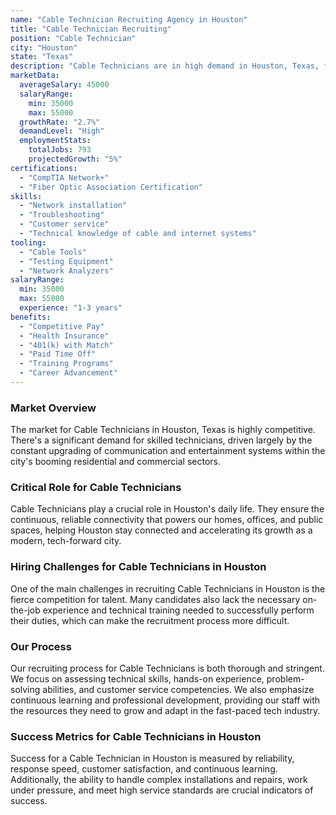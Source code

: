 ```yaml
---
name: "Cable Technician Recruiting Agency in Houston"
title: "Cable Technician Recruiting"
position: "Cable Technician"
city: "Houston"
state: "Texas"
description: "Cable Technicians are in high demand in Houston, Texas, for their expertise in installing, maintaining, and repairing cable television and internet systems."
marketData:
  averageSalary: 45000
  salaryRange:
    min: 35000
    max: 55000
  growthRate: "2.7%"
  demandLevel: "High"
  employmentStats:
    totalJobs: 793
    projectedGrowth: "5%"
certifications:
  - "CompTIA Network+"
  - "Fiber Optic Association Certification"
skills:
  - "Network installation"
  - "Troubleshooting"
  - "Customer service"
  - "Technical knowledge of cable and internet systems"
tooling:
  - "Cable Tools"
  - "Testing Equipment"
  - "Network Analyzers"
salaryRange:
  min: 35000
  max: 55000
  experience: "1-3 years"
benefits:
  - "Competitive Pay"
  - "Health Insurance"
  - "401(k) with Match"
  - "Paid Time Off"
  - "Training Programs"
  - "Career Advancement"
---
```


### Market Overview
The market for Cable Technicians in Houston, Texas is highly competitive. There's a significant demand for skilled technicians, driven largely by the constant upgrading of communication and entertainment systems within the city's booming residential and commercial sectors.

### Critical Role for Cable Technicians
Cable Technicians play a crucial role in Houston's daily life. They ensure the continuous, reliable connectivity that powers our homes, offices, and public spaces, helping Houston stay connected and accelerating its growth as a modern, tech-forward city.

### Hiring Challenges for Cable Technicians in Houston
One of the main challenges in recruiting Cable Technicians in Houston is the fierce competition for talent. Many candidates also lack the necessary on-the-job experience and technical training needed to successfully perform their duties, which can make the recruitment process more difficult.

### Our Process
Our recruiting process for Cable Technicians is both thorough and stringent. We focus on assessing technical skills, hands-on experience, problem-solving abilities, and customer service competencies. We also emphasize continuous learning and professional development, providing our staff with the resources they need to grow and adapt in the fast-paced tech industry.

### Success Metrics for Cable Technicians in Houston
Success for a Cable Technician in Houston is measured by reliability, response speed, customer satisfaction, and continuous learning. Additionally, the ability to handle complex installations and repairs, work under pressure, and meet high service standards are crucial indicators of success.